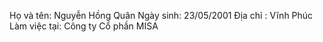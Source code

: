 Họ và tên: Nguyễn Hồng Quân
Ngày sinh: 23/05/2001
Địa chỉ : Vĩnh Phúc
Làm việc tại: Công ty Cổ phần MISA
